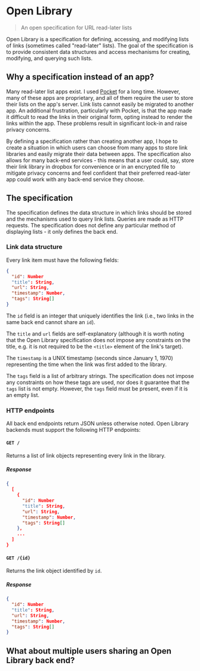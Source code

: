 # Open Library
> An open specification for URL read-later lists

Open Library is a specification for defining, accessing, and modifying lists of links (sometimes called "read-later" lists). The goal of the specification is to provide consistent data structures and access mechanisms for creating, modifying, and querying such lists.

## Why a specification instead of an app?
Many read-later list apps exist. I used [Pocket](https://getpocket.com) for a long time. However, many of these apps are proprietary, and all of them require the user to store their lists on the app's server. Link lists cannot easily be migrated to another app. An additional frustration, particularly with Pocket, is that the app made it difficult to read the links in their original form, opting instead to render the links within the app. These problems result in significant lock-in and raise privacy concerns.

By defining a specification rather than creating another app, I hope to create a situation in which users can choose from many apps to store link libraries and easily migrate their data between apps. The specification also allows for many back-end services - this means that a user could, say, store their link library in dropbox for convenience or in an encrypted file to mitigate privacy concerns and feel confident that their preferred read-later app could work with any back-end service they choose.

## The specification
The specification defines the data structure in which links should be stored and the mechanisms used to query link lists. Queries are made as HTTP requests. The specification does not define any particular method of displaying lists - it only defines the back end.

### Link data structure
Every link item must have the following fields:
```json
{
  "id": Number
  "title": String,
  "url": String,
  "timestamp": Number,
  "tags": String[]
}
```

The `id` field is an integer that uniquely identifies the link (i.e., two links in the same back end cannot share an `id`).

The `title` and `url` fields are self-explanatory (although it is worth noting that the Open Library specification does not impose any constraints on the title, e.g. it is not required to be the `<title>` element of the link's target).

The `timestamp` is a UNIX timestamp (seconds since January 1, 1970) representing the time when the link was first added to the library.

The `tags` field is a list of arbitrary strings. The specification does not impose any constraints on how these tags are used, nor does it guarantee that the `tags` list is not empty. However, the `tags` field must be present, even if it is an empty list.

### HTTP endpoints
All back end endpoints return JSON unless otherwise noted. Open Library backends must support the following HTTP endpoints:

#### `GET /`
Returns a list of link objects representing every link in the library.

##### Response
```json
{
  [
    {
      "id": Number
      "title": String,
      "url": String,
      "timestamp": Number,
      "tags": String[]
    },
    ...
  ]
}
```

#### `GET /{id}`
Returns the link object identified by `id`.

##### Response
```json
{
  "id": Number
  "title": String,
  "url": String,
  "timestamp": Number,
  "tags": String[]
}
```

## What about multiple users sharing an Open Library back end?

